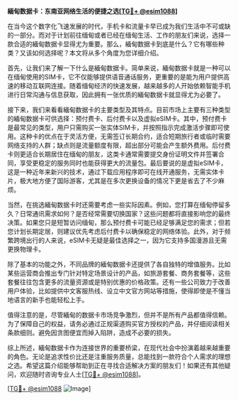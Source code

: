 **緬甸数据卡：东南亚网络生活的便捷之选[[TG💪+ @esim1088](https://t.me/s/esim1088)]**

在当今这个数字化飞速发展的时代，手机卡和流量卡早已成为我们生活中不可或缺的一部分。而对于计划前往缅甸或者已经在缅甸生活、工作的朋友们来说，选择一款合适的緬甸数据卡显得尤为重要。那么，緬甸数据卡到底是什么？它有哪些种类？又该如何选择呢？本文将从多个角度为您详细介绍。

首先，让我们来了解一下什么是緬甸数据卡。简单来说，緬甸数据卡就是一种可以在缅甸使用的SIM卡，它不仅能够提供语音通话服务，更重要的是能为用户提供高速的移动互联网连接。随着缅甸经济的快速发展，越来越多的人开始依赖智能手机进行日常沟通与信息获取，因此拥有一张优质的緬甸数据卡就显得尤为必要了。

接下来，我们来看看緬甸数据卡的主要类型及其特点。目前市场上主要有三种类型的緬甸数据卡可供选择：预付费卡、后付费卡以及虚拟eSIM卡。其中，预付费卡是最常见的类型，用户只需购买一张实体SIM卡，并按照指示完成激活步骤即可使用。这种卡的优点在于灵活方便，无需签订长期合约，适合短期旅行者或临时需要网络支持的人群；缺点则是流量额度有限，超出部分可能会产生额外费用。后付费卡则更适合长期居住在缅甸的朋友，这类卡通常需要提交身份证明文件并签署合同，享受更稳定的服务同时也能获得更大的流量包。最后要说的是虚拟eSIM卡，这是一种近年来新兴的技术，通过下载应用程序即可在线开通服务，无需实体卡片，极大地方便了国际游客，尤其是在多次更换设备的情况下更是省去了不少麻烦。

当然，在挑选緬甸数据卡时还需要考虑一些实际因素。例如，您打算在缅甸停留多久？日常通讯需求如何？是否经常需要切换国家？这些问题都将直接影响您的最终决策。如果您只是短暂访问缅甸，那么预付费卡可能已经足够满足您的需求；但若您计划长期定居，则建议优先考虑后付费卡以确保稳定的网络体验。此外，对于频繁跨境出行的人来说，eSIM卡无疑是最佳选择之一，因为它支持多国漫游且无需更换物理卡。

除了基本的功能之外，不同品牌的緬甸数据卡还提供了各自独特的增值服务。比如某些运营商会推出专门针对特定场景设计的产品，如旅游套餐、商务套餐等，这些套餐往往包含更多的流量资源或是特别优惠的价格政策。还有一些公司致力于改善用户体验，比如提供中文客服热线、设立中文官方网站等措施，使得即使是不懂当地语言的新手也能轻松上手。

值得注意的是，尽管緬甸的数据卡市场竞争激烈，但并不是所有产品都值得信赖。为了保障自己的权益，请务必通过正规渠道购买官方授权的产品，并仔细阅读相关条款细则。避免因贪图便宜而掉入陷阱，造成不必要的损失。

综上所述，緬甸数据卡作为连接世界的重要桥梁，在现代社会中扮演着越来越重要的角色。无论是追求性价比还是注重服务质量，总能找到一款符合个人需求的理想之选。希望这篇介绍能够帮助到正在寻找合适解决方案的朋友们！如果还有其他疑问，欢迎随时咨询专业人士[[TG💪+ @esim1088](https://t.me/s/esim1088)]。

[[TG💪+ @esim1088](https://t.me/s/esim1088) ![Image](https://i.postimg.cc/4NQfJmqS/Snipaste-2025-05-13-00-14-12.png)]